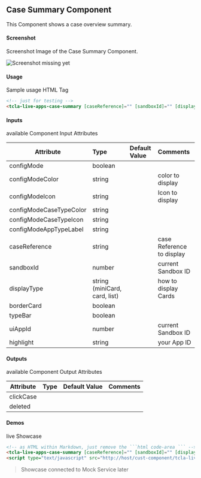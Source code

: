 ## Case Summary Component
This Component shows a case overview summary.

#### Screenshot
Screenshot Image of the Case Summary Component.

![Screenshot missing yet](Case-Summary.png "Case Summary Component Image")

#### Usage
Sample usage HTML Tag

```html
<!-- just for testing -->
<tcla-live-apps-case-summary [caseReference]="" [sandboxId]="" [displayType]=""></tcla-live-apps-case-summary>
```

#### Inputs
available Component Input Attributes

| Attribute         | Type                          | Default Value | Comments                                        |
| ----------------- |:----------------------------- |:------------- |:----------------------------------------------- |
| configMode        | boolean                       |               |                                                 |
| configModeColor   | string                        |               | color to display                                |
| configModeIcon    | string                        |               | Icon to display                                 |
| configModeCaseTypeColor   | string                |               |                                                 |
| configModeCaseTypeIcon    | string                |               |                                                 |
| configModeAppTypeLabel    | string                |               |                                                 |
| caseReference     | string                        |               | case Reference to display                       |
| sandboxId         | number                        |               | current Sandbox ID                              |
| displayType       | string (miniCard, card, list) |               | how to display Cards                            |
| borderCard        | boolean                       |               |                                                 |
| typeBar           | boolean                       |               |                                                 |
| uiAppId           | number                        |               | current Sandbox ID                              |
| highlight         | string                        |               | your App ID                                     |

#### Outputs
available Component Output Attributes

| Attribute         | Type                          | Default Value | Comments                                        |
| ----------------- |:----------------------------- |:------------- |:----------------------------------------------- |
| clickCase         |                               |               |                                                 |
| deleted           |                               |               |                                                 |

#### Demos
live Showcase

```html
<!-- as HTML within Markdown, just remove the ```html code-area ``` -->
<tcla-live-apps-case-summary [caseReference]="" [sandboxId]="" [displayType]=""></tcla-live-apps-case-summary>
<script type="text/javascript" src="http://host/cust-component/tcla-live-apps-case-summary.js"></script>
```

> Showcase connected to Mock Service later


